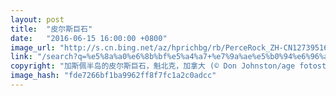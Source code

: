```yaml
---
layout: post
title:  "皮尔斯巨石"
date:   "2016-06-15 16:00:00 +0800"
image_url: "http://s.cn.bing.net/az/hprichbg/rb/PerceRock_ZH-CN12739516630_1920x1080.jpg"
link: "/search?q=%e5%8a%a0%e6%8b%bf%e5%a4%a7+%e7%9a%ae%e5%b0%94%e6%96%af%e5%b7%a8%e7%9f%b3&form=pgbar1&mkt=zh-cn"
copyright: "加斯佩半岛的皮尔斯巨石，魁北克，加拿大 (© Don Johnston/age fotostock)"
image_hash: "fde7266bf1ba9962ff8f7fc1a2c0adcc"
---
```

